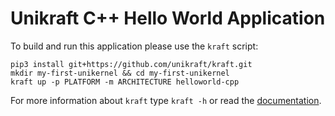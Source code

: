 # Unikraft C++ Hello World Application

To build and run this application please use the `kraft` script:

    pip3 install git+https://github.com/unikraft/kraft.git
    mkdir my-first-unikernel && cd my-first-unikernel
    kraft up -p PLATFORM -m ARCHITECTURE helloworld-cpp

For more information about `kraft` type ```kraft -h``` or read the
[documentation](http://docs.unikraft.org).
